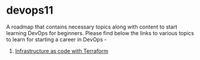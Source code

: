 # devops11

A roadmap that contains necessary topics along with content to start learning DevOps for beginners. Please find below the links to various topics to learn for starting a career in DevOps -

1. [Infrastructure as code with Terraform](./terraform-notes/)




